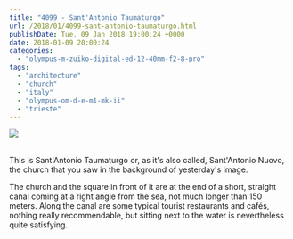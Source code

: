 ```yaml
---
title: "4099 - Sant'Antonio Taumaturgo"
url: /2018/01/4099-sant-antonio-taumaturgo.html
publishDate: Tue, 09 Jan 2018 19:00:24 +0000
date: 2018-01-09 20:00:24
categories: 
  - "olympus-m-zuiko-digital-ed-12-40mm-f2-8-pro"
tags: 
  - "architecture"
  - "church"
  - "italy"
  - "olympus-om-d-e-m1-mk-ii"
  - "trieste"
---
```

<div class="container">
<div class="center"><a target="_blank" href="https://d25zfm9zpd7gm5.cloudfront.net/1200x1200/2017/20170526_155747_lr.jpg"><img class="webfeedsFeaturedVisual" src="https://d25zfm9zpd7gm5.cloudfront.net/0600x0600/2017/20170526_155747_lr.jpg" /></a></div>
</div>
<br />

<a target="_blank" href="https://d25zfm9zpd7gm5.cloudfront.net/1200x1200/2017/20170526_160029-2_lr.jpg"><img style="margin: 0pt 0px 0pt 10px; float: right;" src="https://d25zfm9zpd7gm5.cloudfront.net/0150x0150/2017/20170526_160029-2_lr.jpg" alt="" border="0" /></a> This is Sant'Antonio Taumaturgo or, as it's also called, Sant'Antonio Nuovo, the church that you saw in the background of yesterday's image.

<a target="_blank" href="https://d25zfm9zpd7gm5.cloudfront.net/1200x1200/2017/20170526_155902_lr.jpg"><img style="margin: 0pt 10px 0pt 0px; float: left;" src="https://d25zfm9zpd7gm5.cloudfront.net/0150x0150/2017/20170526_155902_lr.jpg" alt="" border="0" /></a> The church and the square in front of it are at the end of a short, straight canal coming at a right angle from the sea, not much longer than 150 meters. Along the canal are some typical tourist restaurants and cafés, nothing really recommendable, but sitting next to the water is nevertheless quite satisfying.


